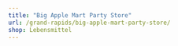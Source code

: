 ```yaml
---
title: "Big Apple Mart Party Store"
url: /grand-rapids/big-apple-mart-party-store/
shop: Lebensmittel
---
```

